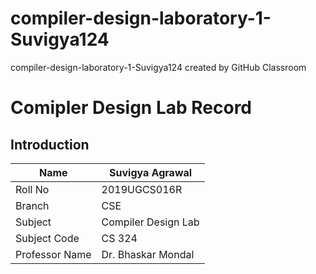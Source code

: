 # compiler-design-laboratory-1-Suvigya124
compiler-design-laboratory-1-Suvigya124 created by GitHub Classroom
# Comipler Design Lab Record
## Introduction
| Name| Suvigya Agrawal|
|-----|----------------|
| Roll No| 2019UGCS016R|
| Branch| CSE|
| Subject| Compiler Design Lab|
| Subject Code| CS 324|
| Professor Name| Dr. Bhaskar Mondal|

